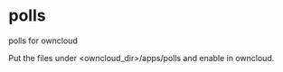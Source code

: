 polls
=====

polls for owncloud

Put the files under <owncloud_dir>/apps/polls and enable in owncloud.
